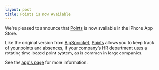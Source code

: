 ```yaml
---
layout: post
title: Points is now Available
---
```

We're pleased to announce that [Points] is now available in the iPhone App Store.

Like the original version from [BigSprocket], [Points] allows you to keep track of your points and absences, if your company's HR department uses
a rotating time-based point system, as is common in large companies.

See the [app's page][points] for more information.

[BigSprocket]: https://bigsprocket.com
[points]: /apps/points
